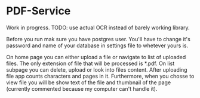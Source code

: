 # PDF-Service
Work in progress. TODO: use actual OCR instead of barely working library.

Before you run mak sure you have postgres user. You'll have to change it's password and name of your database in settings file to whetever yours is.

On home page you can either upload a file or navigate to list of uploaded files. The only extension of file that will be processed is *.pdf.
On list subpage you can delete, upload or look into files content. After uploading file app counts characters and pages in it. Furthermore, when you chosse to view file you will be show text of the file and thumbnail of the page (currently commented because my computer can't handle it).
